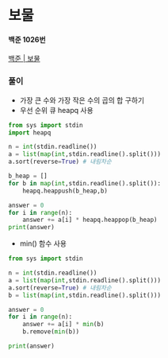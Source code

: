 # 보물
#### 백준 1026번
[백준 | 보물](https://www.acmicpc.net/problem/1026)
### 풀이
+ 가장 큰 수와 가장 작은 수의 곱의 합 구하기 
+ 우선 순위 큐 heapq 사용
```python
from sys import stdin
import heapq

n = int(stdin.readline())
a = list(map(int,stdin.readline().split()))
a.sort(reverse=True) # 내림차순

b_heap = []
for b in map(int,stdin.readline().split()):
    heapq.heappush(b_heap,b)

answer = 0
for i in range(n):
    answer += a[i] * heapq.heappop(b_heap)
print(answer)
```
+ min() 함수 사용
```python
from sys import stdin

n = int(stdin.readline())
a = list(map(int,stdin.readline().split()))
a.sort(reverse=True) # 내림차순
b = list(map(int,stdin.readline().split()))

answer = 0
for i in range(n):
    answer += a[i] * min(b)
    b.remove(min(b))

print(answer)
```
